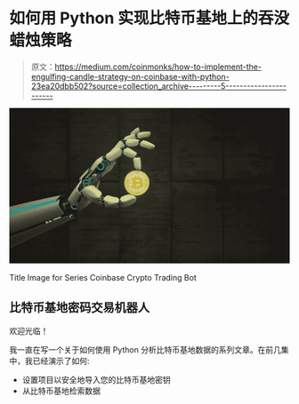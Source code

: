 # 如何用 Python 实现比特币基地上的吞没蜡烛策略

> 原文：<https://medium.com/coinmonks/how-to-implement-the-engulfing-candle-strategy-on-coinbase-with-python-23ea20dbb502?source=collection_archive---------5----------------------->

![](img/81fc911312413242ccee7d98edbb7ea5.png)

Title Image for Series Coinbase Crypto Trading Bot

## 比特币基地密码交易机器人

欢迎光临！

我一直在写一个关于如何使用 Python 分析比特币基地数据的系列文章。在前几集中，我已经演示了如何:

*   设置项目以安全地导入您的比特币基地密钥
*   从比特币基地检索数据